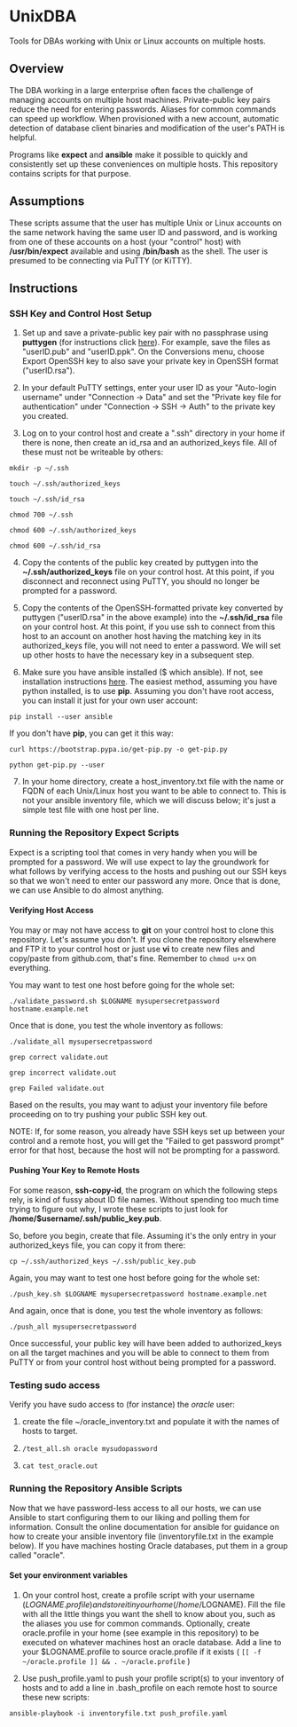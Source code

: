# UnixDBA
Tools for DBAs working with Unix or Linux accounts on multiple hosts.

## Overview
The DBA working in a large enterprise often faces the challenge of managing accounts on multiple host machines. Private-public key pairs reduce the need for entering passwords. Aliases for common commands can speed up workflow. When provisioned with a new account, automatic detection of database client binaries and modification of the user's PATH is helpful. 

Programs like **expect** and **ansible** make it possible to quickly and consistently set up these conveniences on multiple hosts. This repository contains scripts for that purpose.

## Assumptions
These scripts assume that the user has multiple Unix or Linux accounts on the same network having the same user ID and password, and is working from one of these accounts on a host (your "control" host) with **/usr/bin/expect** available and using **/bin/bash** as the shell. The user is presumed to be connecting via PuTTY (or KiTTY).

## Instructions
### SSH Key and Control Host Setup
1. Set up and save a private-public key pair with no passphrase using **puttygen** (for instructions click [here](https://docs.oracle.com/en/cloud/paas/event-hub-cloud/admin-guide/generate-ssh-key-pair-using-puttygen.html)). For example, save the files as "userID.pub" and "userID.ppk". On the Conversions menu, choose Export OpenSSH key to also save your private key in OpenSSH format ("userID.rsa").

2. In your default PuTTY settings, enter your user ID as your "Auto-login username" under "Connection -> Data" and set the "Private key file for authentication" under "Connection -> SSH -> Auth" to the private key you created. 

3. Log on to your control host and create a ".ssh" directory in your home if there is none, then create an id_rsa and an authorized_keys file. All of these must not be writeable by others:

`mkdir -p ~/.ssh`

`touch ~/.ssh/authorized_keys`

`touch ~/.ssh/id_rsa`

`chmod 700 ~/.ssh`

`chmod 600 ~/.ssh/authorized_keys`

`chmod 600 ~/.ssh/id_rsa`

4. Copy the contents of the public key created by puttygen into the **~/.ssh/authorized_keys** file on your control host. At this point, if you disconnect and reconnect using PuTTY, you should no longer be prompted for a password.

5. Copy the contents of the OpenSSH-formatted private key converted by puttygen ("userID.rsa" in the above example) into the **~/.ssh/id_rsa** file on your control host. At this point, if you use ssh to connect from this host to an account on another host having the matching key in its authorized_keys file, you will not need to enter a password. We will set up other hosts to have the necessary key in a subsequent step.

6. Make sure you have ansible installed ($ which ansible). If not, see installation instructions [here](https://docs.ansible.com/ansible/latest/installation_guide/intro_installation.html). The easiest method, assuming you have python installed, is to use **pip**. Assuming you don't have root access, you can install it just for your own user account:

`pip install --user ansible`

If you don't have **pip**, you can get it this way:

`curl https://bootstrap.pypa.io/get-pip.py -o get-pip.py`

`python get-pip.py --user`

7. In your home directory, create a host_inventory.txt file with the name or FQDN of each Unix/Linux host you want to be able to connect to. This is not your ansible inventory file, which we will discuss below; it's just a simple test file with one host per line.

### Running the Repository Expect Scripts
Expect is a scripting tool that comes in very handy when you will be prompted for a password. We will use expect to lay the groundwork for what follows by verifying access to the hosts and pushing out our SSH keys so that we won't need to enter our password any more. Once that is done, we can use Ansible to do almost anything.

#### Verifying Host Access
You may or may not have access to **git** on your control host to clone this repository. Let's assume you don't. If you clone the repository elsewhere and FTP it to your control host or just use **vi** to create new files and copy/paste from github.com, that's fine. Remember to `chmod u+x` on everything. 

You may want to test one host before going for the whole set:

`./validate_password.sh $LOGNAME mysupersecretpassword hostname.example.net`

Once that is done, you test the whole inventory as follows:

`./validate_all mysupersecretpassword`

`grep correct validate.out`

`grep incorrect validate.out`

`grep Failed validate.out`

Based on the results, you may want to adjust your inventory file before proceeding on to try pushing your public SSH key out.

NOTE: If, for some reason, you already have SSH keys set up between your control and a remote host, you will get the "Failed to get password prompt" error for that host, because the host will not be prompting for a password.


#### Pushing Your Key to Remote Hosts 
For some reason, **ssh-copy-id**, the program on which the following steps rely, is kind of fussy about ID file names. Without spending too much time trying to figure out why, I wrote these scripts to just look for **/home/$username/.ssh/public_key.pub**.

So, before you begin, create that file. Assuming it's the only entry in your authorized_keys file, you can copy it from there:

`cp ~/.ssh/authorized_keys ~/.ssh/public_key.pub`

Again, you may want to test one host before going for the whole set:

`./push_key.sh $LOGNAME mysupersecretpassword hostname.example.net`

And again, once that is done, you test the whole inventory as follows:

`./push_all mysupersecretpassword`

Once successful, your public key will have been added to authorized_keys on all the target machines and you will be able to connect to them from PuTTY or from your control host without being prompted for a password.

### Testing sudo access

Verify you have sudo access to (for instance) the *oracle* user:

1. create the file ~/oracle_inventory.txt and populate it with the names of hosts to target.

2. `/test_all.sh oracle mysudopassword`

3. `cat test_oracle.out`

### Running the Repository Ansible Scripts
Now that we have password-less access to all our hosts, we can use Ansible to start configuring them to our liking and polling them for information. Consult the online documentation for ansible for guidance on how to create your ansible inventory file (inventoryfile.txt in the example below). If you have machines hosting Oracle databases, put them in a group called "oracle".

#### Set your environment variables
1. On your control host, create a profile script with your username ($LOGNAME.profile) and store it in your home (/home/$LOGNAME). Fill the file with all the little things you want the shell to know about you, such as the aliases you use for common commands. Optionally, create oracle.profile in your home (see example in this repository) to be executed on whatever machines host an oracle database. Add a line to your $LOGNAME.profile to source oracle.profile if it exists ( `[[ -f ~/oracle.profile ]] && . ~/oracle.profile` ) 

2. Use push_profile.yaml to push your profile script(s) to your inventory of hosts and to add a line in .bash_profile on each remote host to source these new scripts:

`ansible-playbook -i inventoryfile.txt push_profile.yaml`
